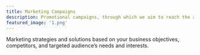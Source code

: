 ```yaml
---
title: Marketing Campaigns
description: Promotional campaigns, through which we aim to reach the aspirations of our customers.
featured_image: '1.png'
---
```

Marketing strategies and solutions based on your business objectives, competitors, and targeted audience’s needs and interests.
